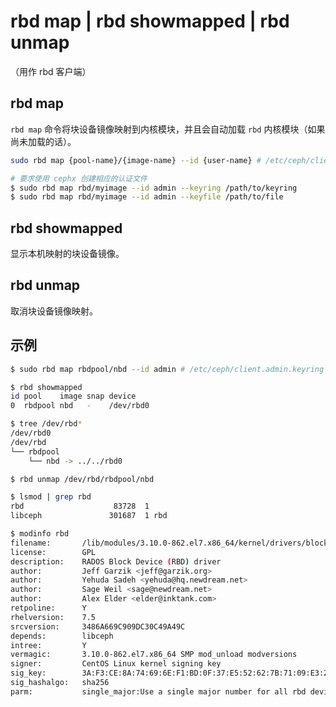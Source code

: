 # rbd map | rbd showmapped | rbd unmap

（用作 rbd 客户端）

## rbd map

`rbd map` 命令将块设备镜像映射到内核模块，并且会自动加载 `rbd` 内核模块（如果尚未加载的话）。

```sh
sudo rbd map {pool-name}/{image-name} --id {user-name} # /etc/ceph/client.{user-name}.keyring
```

```sh
# 要求使用 cephx 创建相应的认证文件
$ sudo rbd map rbd/myimage --id admin --keyring /path/to/keyring
$ sudo rbd map rbd/myimage --id admin --keyfile /path/to/file
```

## rbd showmapped

显示本机映射的块设备镜像。

## rbd unmap

取消块设备镜像映射。

## 示例

```sh
$ sudo rbd map rbdpool/nbd --id admin # /etc/ceph/client.admin.keyring
```

```sh
$ rbd showmapped
id pool    image snap device
0  rbdpool nbd   -    /dev/rbd0
```

```sh
$ tree /dev/rbd*
/dev/rbd0
/dev/rbd
└── rbdpool
    └── nbd -> ../../rbd0
```

```sh
$ rbd unmap /dev/rbd/rbdpool/nbd
```

```sh
$ lsmod | grep rbd
rbd                    83728  1
libceph               301687  1 rbd
```

```sh
$ modinfo rbd
filename:       /lib/modules/3.10.0-862.el7.x86_64/kernel/drivers/block/rbd.ko.xz
license:        GPL
description:    RADOS Block Device (RBD) driver
author:         Jeff Garzik <jeff@garzik.org>
author:         Yehuda Sadeh <yehuda@hq.newdream.net>
author:         Sage Weil <sage@newdream.net>
author:         Alex Elder <elder@inktank.com>
retpoline:      Y
rhelversion:    7.5
srcversion:     3486A669C909DC30C49A49C
depends:        libceph
intree:         Y
vermagic:       3.10.0-862.el7.x86_64 SMP mod_unload modversions
signer:         CentOS Linux kernel signing key
sig_key:        3A:F3:CE:8A:74:69:6E:F1:BD:0F:37:E5:52:62:7B:71:09:E3:2B:96
sig_hashalgo:   sha256
parm:           single_major:Use a single major number for all rbd devices (default: false) (bool)
```
